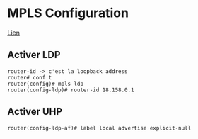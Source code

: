# MPLS Configuration

[Lien](https://gitlab.unistra.fr/jr.luttringer/routage-inter-mini-internet/-/wikis/2.-Tutorial/2.3-Configuring-IP-routers/2.3.7-Configure-MPLS-LDP)

## Activer LDP

    router-id -> c'est la loopback address
    router# conf t
    router(config)# mpls ldp
    router(config-ldp)# router-id 18.158.0.1

## Activer UHP 

    router(config-ldp-af)# label local advertise explicit-null


